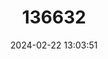 ---
title: "136632"
category: "Rattus pococki"
draft: false
date: 2024-02-22 13:03:51
languages:
  English: ["Pocock’s Highland Rat"]
---